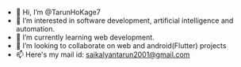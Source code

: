 - 👋 Hi, I’m @TarunHoKage7
- 👀 I’m interested in software development, artificial intelligence and automation.
- 🌱 I’m currently learning web development.
- 💞️ I’m looking to collaborate on web and android(Flutter) projects
- 📫 Here's my mail id: saikalyantarun2001@gmail.com
